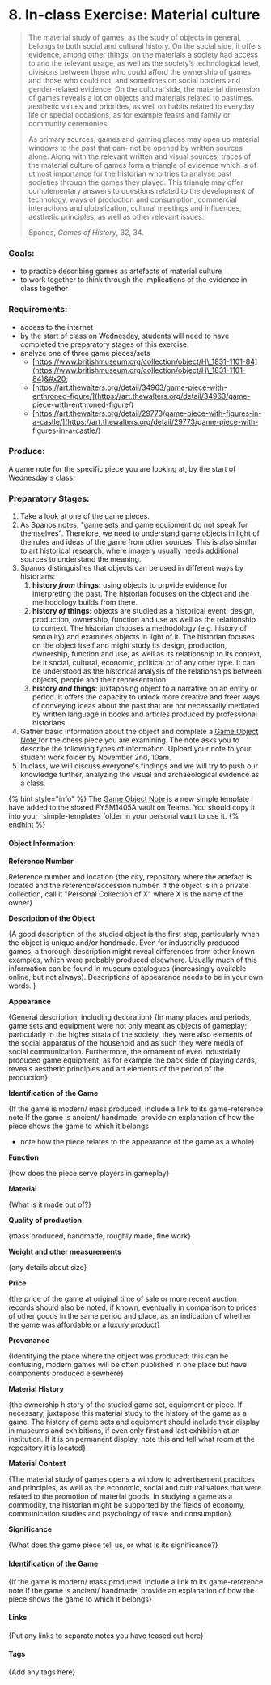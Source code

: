 # 8. In-class Exercise: Material culture

> The material study of games, as the study of objects in general, belongs to both social and cultural history. On the social side, it offers evidence, among other things, on the materials a society had access to and the relevant usage, as well as the society’s technological level, divisions between those who could afford the ownership of games and those who could not, and sometimes on social borders and gender-related evidence. On the cultural side, the material dimension of games reveals a lot on objects and materials related to pastimes, aesthetic values and priorities, as well on habits related to everyday life or special occasions, as for example feasts and family or community ceremonies.&#x20;
>
> As primary sources, games and gaming places may open up material windows to the past that can- not be opened by written sources alone. Along with the relevant written and visual sources, traces of the material culture of games form a triangle of evidence which is of utmost importance for the historian who tries to analyse past societies through the games they played. This triangle may offer complementary answers to questions related to the development of technology, ways of production and consumption, commercial interactions and globalization, cultural meetings and influences, aesthetic principles, as well as other relevant issues.                                                                &#x20;
>
> &#x20;                                        Spanos, _Games of History_, 32, 34.

### Goals:&#x20;

* to practice describing games as artefacts of material culture
* to work together to think through the implications of the evidence in class together

### Requirements:&#x20;

* access to the internet
* by the start of class on Wednesday, students will need to have completed the preparatory stages of this exercise.
* analyze one of three game pieces/sets
  * [https://www.britishmuseum.org/collection/object/H\_1831-1101-84](https://www.britishmuseum.org/collection/object/H\_1831-1101-84)&#x20;
  * [https://art.thewalters.org/detail/34963/game-piece-with-enthroned-figure/](https://art.thewalters.org/detail/34963/game-piece-with-enthroned-figure/)
  * [https://art.thewalters.org/detail/29773/game-piece-with-figures-in-a-castle/](https://art.thewalters.org/detail/29773/game-piece-with-figures-in-a-castle/)

### Produce:&#x20;

A game note for the specific piece you are looking at, by the start of Wednesday's class.&#x20;

### Preparatory Stages:

1. Take a look at one of the game pieces.&#x20;
2. As Spanos notes, "game sets and game equipment do not speak for themselves". Therefore, we need to understand game objects in light of the rules and ideas of the game from other sources. This is also similar to art historical research, where imagery usually needs additional sources to understand the meaning.&#x20;
3. Spanos distinguishes that objects can be used in different ways by historians:
   1. **history **_**from**_** things:** using objects to prpvide evidence for interpreting the past. The historian focuses on the object and the methodology builds from there.&#x20;
   2. **history **_**of**_** things:** objects are studied as a historical event: design, production, ownership, function and use as well as the relationship to context. The historian chooses a methodology (e.g. history of sexuality) and examines objects in light of it. The historian focuses on the object itself and might study its design, production, ownership, function and use, as well as its relationship to its context, be it social, cultural, economic, political or of any other type. It can be understood as the historical analysis of the relationships between objects, people and their representation.
   3. **history **_**and**_** things**: juxtaposing object to a narrative on an entity or period. It offers the capacity to unlock more creative and freer ways of conveying ideas about the past that are not necessarily mediated by written language in books and articles produced by professional historians.
4. Gather basic information about the object and complete a [Game Object Note ](https://cmailcarletonca.sharepoint.com/:t:/r/sites/MEMS2001977/Shared%20Documents/General/fysm1405A-obsidian-shared/\_simple-templates/game-object-template.md?csf=1\&web=1\&e=TwxL4W)for the chess piece you are examining. The note asks you to describe the following types of information. Upload your note to your student work folder by November 2nd, 10am.&#x20;
5. In class, we will discuss everyone's findings and we will try to push our knowledge further, analyzing the visual and archaeological evidence as a class.&#x20;

{% hint style="info" %}
The [Game Object Note ](https://cmailcarletonca.sharepoint.com/:t:/r/sites/MEMS2001977/Shared%20Documents/General/fysm1405A-obsidian-shared/\_simple-templates/game-object-template.md?csf=1\&web=1\&e=TwxL4W)is a new simple template I have added to the shared FYSM1405A vault on Teams. You should copy it into your \_simple-templates folder in your personal vault to use it.&#x20;
{% endhint %}

#### Object Information:

**Reference Number**

Reference number and location {the city, repository where the artefact is located and the reference/accession number. If the object is in a private collection, call it "Personal Collection of X" where X is the name of the owner}

**Description of the Object**

{A good description of the studied object is the first step, particularly when the object is unique and/or handmade. Even for industrially produced games, a thorough description might reveal differences from other known examples, which were probably produced elsewhere. Usually much of this information can be found in museum catalogues (increasingly available online, but not always). Descriptions of appearance needs to be in your own words. }

**Appearance**

{General description, including decoration} {In many places and periods, game sets and equipment were not only meant as objects of gameplay; particularly in the higher strata of the society, they were also elements of the social apparatus of the household and as such they were media of social communication. Furthermore, the ornament of even industrially produced game equipment, as for example the back side of playing cards, reveals aesthetic principles and art elements of the period of the production}

**Identification of the Game**

{If the game is modern/ mass produced, include a link to its game-reference note If the game is ancient/ handmade, provide an explanation of how the piece shows the game to which it belongs

* note how the piece relates to the appearance of the game as a whole}

**Function**

{how does the piece serve players in gameplay}

**Material**

{What is it made out of?}

**Quality of production**

{mass produced, handmade, roughly made, fine work}

**Weight and other measurements**

{any details about size}

**Price**

{the price of the game at original time of sale or more recent auction records should also be noted, if known, eventually in comparison to prices of other goods in the same period and place, as an indication of whether the game was affordable or a luxury product}

**Provenance**

{Identifying the place where the object was produced; this can be confusing, modern games will be often published in one place but have components produced elsewhere}

**Material History**

{the ownership history of the studied game set, equipment or piece. If necessary, juxtapose this material study to the history of the game as a game. The history of game sets and equipment should include their display in museums and exhibitions, if even only first and last exhibition at an institution. If it is on permanent display, note this and tell what room at the repository it is located}

**Material Context**

{The material study of games opens a window to advertisement practices and principles, as well as the economic, social and cultural values that were related to the promotion of material goods. In studying a game as a commodity, the historian might be supported by the fields of economy, communication studies and psychology of taste and consumption}



**Significance**

{What does the game piece tell us, or what is its significance?}

#### Identification of the Game

{If the game is modern/ mass produced, include a link to its game-reference note If the game is ancient/ handmade, provide an explanation of how the piece shows the game to which it belongs}

#### Links

{Put any links to separate notes you have teased out here}

#### Tags

{Add any tags here}

###

